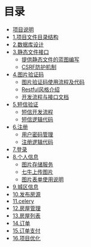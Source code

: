 # 目录

* [项目说明](README.md)
* [1.项目文件目录结构]()
* [2.数据库设计]()
* [3.静态文件接口]()
    * [提供静态文件的蓝图编写](Article/staticFileAPI.md)
    * [CSRF防护机制](Article/CSRFProtectionMechanism.md)
* [4.图片验证码]()
    * [图片验证码使用流程及代码](Article/PictureVerificationFlowChart.md)
    * [Restful风格介绍](Article/RestfulIntroduce.md)
    * [开发流程与接口文档](Article/DevelopmentInterface.md)
* [5.短信验证]()
    * [短信开发流程](Article/SMSSend.md)
    * [短信逻辑代码](Article/SMScode.md)
* [6.注册]()
    * [用户密码管理](Article/userPasswordManage.md)
    * [注册逻辑代码](Article/passport.md)
* [7.登录]()
* [8.个人信息]()
    * [图片存储服务](Article/PictureStorageService.md)
    * [七牛上传图片](Article/QiNiuUpload.md)
    * [图片表单使用说明]()
* [9.城区信息]()
* [10.发布房源]()
* [11.celery]()
* [12.房屋管理]()
* [13.房屋列表]()
* [14.订单]()
* [15.订单支付]()
* [16.项目优化]()


